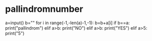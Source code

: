 # pallindromnumber
a=input()
b=""
for i in range(-1,-len(a)-1,-1):
	b=b+a[i]
if b==a:
	print("pallindrom")
elif a>b:
	print("NO")
elif a>b:
        print("YES")
elif a>5:
        print("5")
